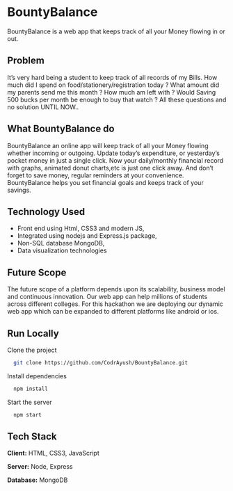 
# BountyBalance

BountyBalance is a web app that keeps track of all your Money flowing in or out.




## Problem

It’s very hard being a student to keep track of all records of my Bills. How much did I spend on food/stationery/registration today ? What amount did my parents send me this month ? How much am left with ? Would Saving 500 bucks per month  be enough to buy that watch ? All these questions and no solution UNTIL NOW..



## What BountyBalance do

BountyBalance an online app will keep track of all your Money flowing whether incoming or outgoing. Update today’s expenditure, or yesterday’s pocket money in just a single click. Now your daily/monthly financial record with graphs, animated donut charts,etc is just one click away. And don’t forget to save money, regular reminders at your convenience.  BountyBalance helps you set financial goals and keeps track of your savings.

## Technology Used

- Front end using Html, CSS3 and modern JS,
- Integrated using nodejs and Express.js package,
- Non-SQL database MongoDB,
- Data visualization technologies

## Future Scope

The future scope of a platform depends upon its scalability, business model and continuous innovation. Our web app can help millions of students across different colleges. For this hackathon we are deploying our dynamic web app which can be expanded to different platforms like android or ios.


## Run Locally

Clone the project

```bash
  git clone https://github.com/CodrAyush/BountyBalance.git
```

Install dependencies

```bash
  npm install
```

Start the server

```bash
  npm start
```


## Tech Stack

**Client:** HTML, CSS3, JavaScript

**Server:** Node, Express

**Database:** MongoDB

